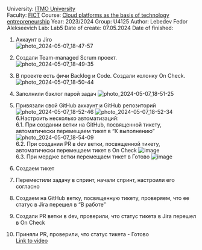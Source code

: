 University: [ITMO University](https://itmo.ru/ru/)  
Faculty: [FICT](https://fict.itmo.ru)
Course: [Cloud platforms as the basis of technology entrepreneurship](https://itmo-ict-faculty.github.io/cloud-platforms-as-the-basis-of-technology-entrepreneurship/) 
Year: 2023/2024
Group: U4125
Author: Lebedev Fedor Alekseevich
Lab: Lab5
Date of create: 07.05.2024
Date of finished:   
1. Аккаунт в Jiro  
![photo_2024-05-07_18-47-57](https://github.com/vindaslebe/2023_2024-cloud-platforms-as-the-basis-of-technology-entrepreneurship-u4125-lebedev_f_a/assets/165409365/ee3a9282-6661-46dd-987d-bbc89abfab50)  
2. Создали Team-managed Scrum проект.  
![photo_2024-05-07_18-49-35](https://github.com/vindaslebe/2023_2024-cloud-platforms-as-the-basis-of-technology-entrepreneurship-u4125-lebedev_f_a/assets/165409365/9fef9440-eb07-417f-8c10-2ec10e1938c4)  
3. В проекте есть фичи Backlog и Code. Создали колонку On Check.
![photo_2024-05-07_18-50-44](https://github.com/vindaslebe/2023_2024-cloud-platforms-as-the-basis-of-technology-entrepreneurship-u4125-lebedev_f_a/assets/165409365/546126c6-10dc-40bd-a0e2-8bdb46ab20e7)  
4. Заполнили бэклог парой задач
![photo_2024-05-07_18-51-25](https://github.com/vindaslebe/2023_2024-cloud-platforms-as-the-basis-of-technology-entrepreneurship-u4125-lebedev_f_a/assets/165409365/5c6fc8a9-a177-4e40-9c13-8575220d77eb)  
5. Привязали свой GitHub аккаунт и GitHub репозиторий
![photo_2024-05-07_18-52-46](https://github.com/vindaslebe/2023_2024-cloud-platforms-as-the-basis-of-technology-entrepreneurship-u4125-lebedev_f_a/assets/165409365/66ad7fb3-815e-4729-b38d-9a3aa3654a71)
![photo_2024-05-07_18-52-34](https://github.com/vindaslebe/2023_2024-cloud-platforms-as-the-basis-of-technology-entrepreneurship-u4125-lebedev_f_a/assets/165409365/49e4a4ce-43d2-4ccf-b61b-1257a05e4aca)
6.Настроить несколько автоматизаций:  
6.1. При создании ветки на GitHub, посвященной тикету, автоматически перемещаем тикет в “К выполнению”
![photo_2024-05-07_18-54-09](https://github.com/vindaslebe/2023_2024-cloud-platforms-as-the-basis-of-technology-entrepreneurship-u4125-lebedev_f_a/assets/165409365/c94172e6-40a5-459c-8615-533250e9121b)  
6.2. При создании PR в dev ветки, посвященной тикету, автоматически перемещаем тикет в On Check
![image](https://github.com/vindaslebe/2023_2024-cloud-platforms-as-the-basis-of-technology-entrepreneurship-u4125-lebedev_f_a/assets/165409365/d097ff7c-1028-453d-908a-3451c45f428c)  
6.3. При мердже ветки перемещаем тикет в Готово
![image](https://github.com/vindaslebe/2023_2024-cloud-platforms-as-the-basis-of-technology-entrepreneurship-u4125-lebedev_f_a/assets/165409365/7e24a903-a95e-418f-bd0b-1c81fb0126bc)

7. Создаем тикет    
8. Переместили задачу в спринт, начали спринт, настроили его согласно  
9. Создаем на GitHub ветку, посвященную тикету, проверяем, что ее статус в Jira перешел в “В работе”  
10. Создали PR ветки в dev, проверили, что статус тикета в Jira перешел в On Check 
11. Приняли PR, проверили, что статус тикета - Готово  
[Link to video](https://youtu.be/VwJBRO_CMFY)  


